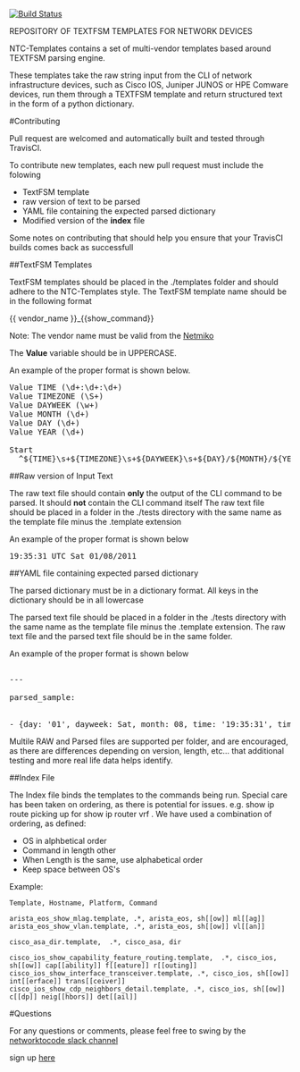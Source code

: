 [![Build Status](https://travis-ci.org/networktocode/ntc-templates.svg?branch=master)](https://travis-ci.org/networktocode/ntc-templates)

REPOSITORY OF TEXTFSM TEMPLATES FOR NETWORK DEVICES


NTC-Templates contains a set of multi-vendor templates based around TEXTFSM parsing engine.

These templates take the raw string input from the CLI of network infrastructure devices, such as Cisco IOS, Juniper JUNOS
or HPE Comware devices, run them through a TEXTFSM template and return structured text in the form of a python dictionary.


#Contributing

Pull request are welcomed and automatically built and tested through TravisCI.

To contribute new templates, each new pull request must include the folowing

-  TextFSM template
-  raw version of text to be parsed
-  YAML file containing the expected parsed dictionary
- Modified version of the **index** file


Some notes on contributing that should help you ensure that your TravisCI builds comes back as successfull





##TextFSM Templates

TextFSM templates should be placed in the ./templates folder and should adhere to the NTC-Templates style.
The TextFSM template name should be in the following format

{{ vendor_name }}_{{show_command}}

Note: The vendor name must be valid from the [Netmiko](https://github.com/ktbyers/netmiko/tree/master/netmiko)  


The **Value** variable should be in UPPERCASE. 

An example of the proper format is shown below.

<pre>Value TIME (\d+:\d+:\d+)
Value TIMEZONE (\S+)
Value DAYWEEK (\w+)
Value MONTH (\d+)
Value DAY (\d+)
Value YEAR (\d+)

Start
  ^${TIME}\s+${TIMEZONE}\s+${DAYWEEK}\s+${DAY}/${MONTH}/${YEAR} -> Record  </pre>

##Raw version of Input Text

The raw text file should contain **only** the output of the CLI command to be parsed. It should **not** contain the CLI command itself
The raw text file should be placed in a folder in the ./tests directory with the same name as the template file minus the .template extension

An example of the proper format is shown below

<pre>
19:35:31 UTC Sat 01/08/2011
</pre>


##YAML file containing expected parsed dictionary


The parsed dictionary must be in a dictionary format. All keys in the dictionary should be in all lowercase

The parsed text file should be placed in a folder in the ./tests directory with the same name as the template file minus the .template extension.
The raw text file and the parsed text file should be in the same folder.

An example of the proper format is shown below


<pre>

---

parsed_sample:


- {day: '01', dayweek: Sat, month: 08, time: '19:35:31', timezone: UTC, year: '2011'}
</pre>


Multile RAW and Parsed files are supported per folder, and are encouraged, as there are differences depending on version, length, etc... that additional testing and more real life data helps identify. 

##Index File

The Index file binds the templates to the commands being run. Special care has been taken on ordering, as there is potential for issues. e.g. show ip route picking up for show ip router vrf <vrf-name>. We have used a combination of ordering, as defined: 

  - OS in alphbetical order
  - Command in length other
  - When Length is the same, use alphabetical order
  - Keep space between OS's

Example:

```
Template, Hostname, Platform, Command

arista_eos_show_mlag.template, .*, arista_eos, sh[[ow]] ml[[ag]]
arista_eos_show_vlan.template, .*, arista_eos, sh[[ow]] vl[[an]]

cisco_asa_dir.template,  .*, cisco_asa, dir

cisco_ios_show_capability_feature_routing.template,  .*, cisco_ios, sh[[ow]] cap[[ability]] f[[eature]] r[[outing]]
cisco_ios_show_interface_transceiver.template, .*, cisco_ios, sh[[ow]] int[[erface]] trans[[ceiver]]
cisco_ios_show_cdp_neighbors_detail.template, .*, cisco_ios, sh[[ow]] c[[dp]] neig[[hbors]] det[[ail]]
```

#Questions

For any questions or comments, please feel free to swing by the [networktocode slack channel](https://networktocode.slack.com)

sign up [here](http://slack.networktocode.com/)
